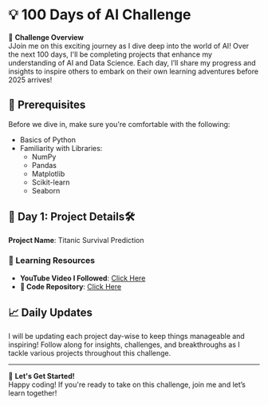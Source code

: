 
# 💡 100 Days of AI Challenge

🚀 **Challenge Overview**  
JJoin me on this exciting journey as I dive deep into the world of AI! Over the next 100 days, I'll be completing projects that enhance my understanding of AI and Data Science. Each day, I’ll share my progress and insights to inspire others to embark on their own learning adventures before 2025 arrives!

## 🎯 Prerequisites  
Before we dive in, make sure you're comfortable with the following:
- Basics of Python
- Familiarity with Libraries:
  - NumPy
  - Pandas
  - Matplotlib
  - Scikit-learn
  - Seaborn

## 📅 Day 1: Project Details🛠️ 

**Project Name**: Titanic Survival Prediction


### 🎥 Learning Resources  
- **YouTube Video I Followed**: [Click Here](#)  
- **🔗 Code Repository**: [Click Here](#)



## 📈 Daily Updates  
I will be updating each project day-wise to keep things manageable and inspiring! Follow along for insights, challenges, and breakthroughs as I tackle various projects throughout this challenge.

---

🙌 **Let's Get Started!**  
Happy coding! If you're ready to take on this challenge, join me and let’s learn together!
